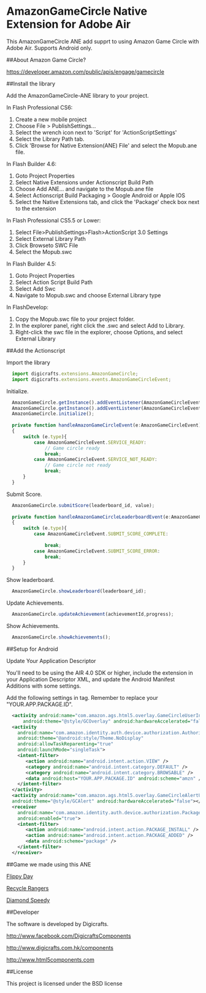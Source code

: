 AmazonGameCircle Native Extension for Adobe Air
=========

This AmazonGameCircle ANE add supprt to using Amazon Game Circle with Adobe Air. Supports Android only.

##About Amazon Game Circle?

https://developer.amazon.com/public/apis/engage/gamecircle

##Install the library

Add the AmazonGameCircle-ANE library to your project.

In Flash Professional CS6:

  1. Create a new mobile project
  2. Choose File > PublishSettings... 
  3. Select the wrench icon next to 'Script' for 'ActionScriptSettings' 
  4. Select the Library Path tab. 
  5. Click 'Browse for Native Extension(ANE) File' and select the Mopub.ane file. 

In Flash Builder 4.6:

  1. Goto Project Properties
  2. Select Native Extensions under Actionscript Build Path
  3. Choose Add ANE... and navigate to the Mopub.ane file 
  4. Select Actionscript Build Packaging > Google Android or Apple IOS
  5. Select the Native Extensions tab, and click the 'Package' check box next to the extension

In Flash Professional CS5.5 or Lower:

  1. Select File>PublishSettings>Flash>ActionScript 3.0 Settings 
  2. Select External Library Path
  3. Click Browseto SWC File
  4. Select the Mopub.swc

In Flash Builder 4.5:

  1. Goto Project Properties
  2. Select Action Script Build Path
  3. Select Add Swc
  4. Navigate to Mopub.swc and choose External Library type

In FlashDevelop:

  1. Copy the Mopub.swc file to your project folder.
  2. In the explorer panel, right click the .swc and select Add to Library.
  3. Right-click the swc file in the explorer, choose Options, and select External Library

##Add the Actionscript

Import the library

```javascript
  import digicrafts.extensions.AmazonGameCircle;
  import digicrafts.extensions.events.AmazonGameCircleEvent;
```

Initialize.

```javascript
  AmazonGameCircle.getInstance().addEventListener(AmazonGameCircleEvent.SERVICE_READY, handleAmazonGameCircleEvent);
  AmazonGameCircle.getInstance().addEventListener(AmazonGameCircleEvent.SERVICE_NOT_READY, handleAmazonGameCircleEvent);
  AmazonGameCircle.initialize();
  
  private function handleAmazonGameCircleEvent(e:AmazonGameCircleEvent):void
  {
      switch (e.type){
          case AmazonGameCircleEvent.SERVICE_READY:
              // Game circle ready           
              break;
          case AmazonGameCircleEvent.SERVICE_NOT_READY:
              // Game circle not ready
              break;
      }
  }
```

Submit Score. 

```javascript
  AmazonGameCircle.submitScore(leaderboard_id, value);
    
  private function handleAmazonGameCircleLeaderboardEvent(e:AmazonGameCircleEvent):void
  {
      switch (e.type){
          case AmazonGameCircleEvent.SUBMIT_SCORE_COMPLETE:
  
              break;
          case AmazonGameCircleEvent.SUBMIT_SCORE_ERROR:
              break;
      }
  }  
```

Show leaderboard.

```javascript
  AmazonGameCircle.showLeaderboard(leaderboard_id);
```

Update Achievements.

```javascript
  AmazonGameCircle.updateAchievement(achievementId,progress);
```

Show Achievements.

```javascript
  AmazonGameCircle.showAchievements();
```

##Setup for Android

Update Your Application Descriptor

You'll need to be using the AIR 4.0 SDK or higher, include the extension in your Application Descriptor XML, and update the Android Manifest Additions with some settings.

Add the following settings in <application> tag. Remember to replace your "YOUR.APP.PACKAGE.ID".

```xml
  <activity android:name="com.amazon.ags.html5.overlay.GameCircleUserInterface"
      android:theme="@style/GCOverlay" android:hardwareAccelerated="false"></activity>
  <activity
    android:name="com.amazon.identity.auth.device.authorization.AuthorizationActivity"
    android:theme="@android:style/Theme.NoDisplay"
    android:allowTaskReparenting="true"
    android:launchMode="singleTask">
    <intent-filter>
       <action android:name="android.intent.action.VIEW" />
       <category android:name="android.intent.category.DEFAULT" />
       <category android:name="android.intent.category.BROWSABLE" />
       <data android:host="YOUR.APP.PACKAGE.ID" android:scheme="amzn" />
    </intent-filter>
  </activity>
  <activity android:name="com.amazon.ags.html5.overlay.GameCircleAlertUserInterface"
  android:theme="@style/GCAlert" android:hardwareAccelerated="false"></activity>
  <receiver
    android:name="com.amazon.identity.auth.device.authorization.PackageIntentReceiver"
    android:enabled="true">
    <intent-filter>
       <action android:name="android.intent.action.PACKAGE_INSTALL" />
       <action android:name="android.intent.action.PACKAGE_ADDED" />
       <data android:scheme="package" />
    </intent-filter>
  </receiver>
```

##Game we made using this ANE

[Flippy Day](http://www.amazon.com/Digicrafts-Flippy-Day/dp/B00KL3TYJE/ref=sr_1_1?ie=UTF8&qid=1401244788&sr=8-1&keywords=Flippy+Day)

[Recycle Rangers](http://www.amazon.com/Recycle-Rangers-Free-Kindle-Tablet/dp/B00B4MTUEU/ref=sr_1_1?ie=UTF8&qid=1401244943&sr=8-1&keywords=Recycle+rangers)

[Diamond Speedy](http://www.amazon.com/Diamond-Speedy-Kindle-Tablet-Edition/dp/B0091FQNHO/ref=sr_1_1?ie=UTF8&qid=1401244971&sr=8-1&keywords=Diamond+Speedy)


##Developer

The software is developed by Digicrafts.

http://www.facebook.com/DigicraftsComponents

http://www.digicrafts.com.hk/components

http://www.html5components.com

##License

This project is licensed under the BSD license
